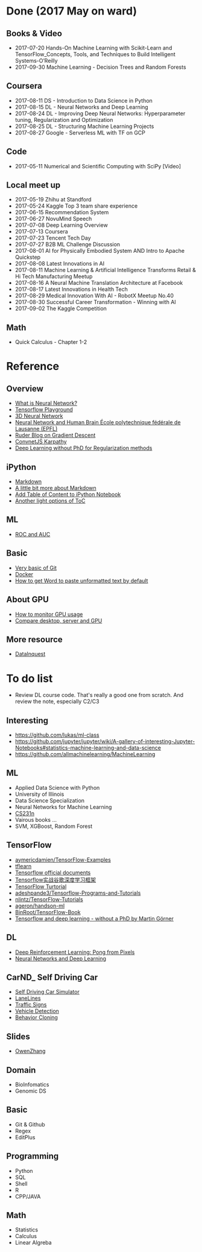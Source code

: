 # Done (2017 May on ward)

## Books & Video
- 2017-07-20 Hands-On Machine Learning with Scikit-Learn and TensorFlow_Concepts, Tools, and Techniques to Build Intelligent Systems-O’Reilly
- 2017-09-30 Machine Learning - Decision Trees and Random Forests

## Coursera
- 2017-08-11 DS - Introduction to Data Science in Python
- 2017-08-15 DL - Neural Networks and Deep Learning
- 2017-08-24 DL - Improving Deep Neural Networks: Hyperparameter tuning, Regularization and Optimization
- 2017-08-25 DL - Structuring Machine Learning Projects
- 2017-08-27 Google - Serverless ML with TF on GCP

## Code
- 2017-05-11 Numerical and Scientific Computing with SciPy [Video]	

## Local meet up
- 2017-05-19 Zhihu at Standford
- 2017-05-24 Kaggle Top 3 team share experience
- 2017-06-15 Recommendation System
- 2017-06-27 NovuMind Speech
- 2017-07-08 Deep Learning Overview
- 2017-07-13 Coursera
- 2017-07-23 Tencent Tech Day
- 2017-07-27 B2B ML Challenge Discussion
- 2017-08-01 AI for Physically Embodied System AND Intro to Apache Quickstep
- 2017-08-08 Latest Innovations in AI
- 2017-08-11 Machine Learning & Artificial Intelligence Transforms Retail & Hi Tech Manufacturing Meetup
- 2017-08-16 A Neural Machine Translation Architecture at Facebook
- 2017-08-17 Latest Innovations in Health Tech
- 2017-08-29 Medical Innovation With AI - RobotX Meetup No.40
- 2017-08-30 Successful Career Transformation - Winning with AI
- 2017-09-02 The Kaggle Competition

## Math
- Quick Calculus - Chapter 1-2

# Reference

## Overview
- [What is Neural Network?](https://youtu.be/aircAruvnKk)
- [Tensorflow Playground](http://playground.tensorflow.org)
- [3D Neural Network](https://plus.google.com/+WardPlunet/posts/gW1nzVQazhd)
- [Neural Network and Human Brain École polytechnique fédérale de Lausanne (EPFL)](https://youtu.be/ZQTqvv6HHHY)
- [Ruder Blog on Gradient Descent](http://ruder.io/optimizing-gradient-descent/)
- [ConvnetJS Karpathy](http://cs.stanford.edu/people/karpathy/convnetjs/)
- [Deep Learning without PhD for Regularization methods](https://docs.google.com/presentation/d/1TVixw6ItiZ8igjp6U17tcgoFrLSaHWQmMOwjlgQY9co/pub?slide=id.p)

## iPython 
- [Markdown](http://www.jianshu.com/p/q81RER)
- [A little bit more about Markdown](http://wen00072.github.io/blog/2013/09/15/learning-markdown-syntax/#blist)
- [Add Table of Content to iPython Notebook](https://zhuanlan.zhihu.com/p/24029578)
- [Another light options of ToC](https://github.com/kmahelona/ipython_notebook_goodies)

## ML
- [ROC and AUC](http://alexkong.net/2013/06/introduction-to-auc-and-roc/)

## Basic
- [Very basic of Git](https://zhuanlan.zhihu.com/p/27831772)
- [Docker](https://yeasy.gitbooks.io/docker_practice/content/install/mac.html)
- [How to get Word to paste unformatted text by default](http://www.suppertime.co.uk/blogmywiki/2015/07/unformatted-paste/)

## About GPU
- [How to monitor GPU usage](https://www.microway.com/hpc-tech-tips/nvidia-smi_control-your-gpus/)
- [Compare desktop, server and GPU](https://www.nextplatform.com/2016/09/01/cpu-gpu-put-deep-learning-framework-test/)

## More resource
- [DataInquest](https://github.com/bhairavmehta2016?tab=repositories)


# To do list
- Review DL course code. That's really a good one from scratch. And review the note, especially C2/C3

## Interesting 
- https://github.com/lukas/ml-class
- https://github.com/jupyter/jupyter/wiki/A-gallery-of-interesting-Jupyter-Notebooks#statistics-machine-learning-and-data-science
- https://github.com/allmachinelearning/MachineLearning

## ML
- Applied Data Science with Python
- University of Illinois
- Data Science Specialization
- Neural Networks for Machine Learning
- [CS231n](http://cs231n.github.io/neural-networks-3/)
- Vairous books ... 
- SVM, XGBoost, Random Forest

## TensorFlow
- [aymericdamien/TensorFlow-Examples](https://github.com/aymericdamien/TensorFlow-Examples)
- [tflearn](https://github.com/tflearn/tflearn/tree/master/examples#tflearn-examples)
- [Tensorflow official documents](https://www.tensorflow.org/get_started/)
- [Tensorflow实战谷歌深度学习框架](https://github.com/caicloud/tensorflow-tutorial)
- [TensorFlow Turtorial](https://github.com/Qinbf/Tensorflow)
- [adeshpande3/Tensorflow-Programs-and-Tutorials](https://github.com/adeshpande3/Tensorflow-Programs-and-Tutorials)
- [nlintz/TensorFlow-Tutorials](https://github.com/nlintz/TensorFlow-Tutorials)
- [ageron/handson-ml](https://github.com/ageron/handson-ml)
- [BinRoot/TensorFlow-Book](https://github.com/BinRoot/TensorFlow-Book)
- [Tensorflow and deep learning - without a PhD by Martin Görner](https://youtu.be/vq2nnJ4g6N0)

## DL
- [Deep Reinforcement Learning: Pong from Pixels](http://karpathy.github.io/2016/05/31/rl/)
- [Neural Networks and Deep Learning](http://neuralnetworksanddeeplearning.com/index.html)

## CarND_ Self Driving Car
- [Self Driving Car Simulator](https://github.com/bhairavmehta2016/self-driving-car-sim)
- [LaneLines](https://github.com/udacity/CarND-LaneLines-P1)
- [Traffic Signs](https://github.com/udacity/CarND-Traffic-Sign-Classifier-Project/blob/master/Traffic_Sign_Classifier.ipynb)
- [Vehicle Detection](https://github.com/raymonduchen/CarND-P5-Vehicle-Detection)
- [Behavior Cloning](https://github.com/darienmt/CarND-Behavioral-Cloning-P3)

## Slides
- [OwenZhang](https://www.slideshare.net/OwenZhang2)

## Domain 
- BioInfomatics
- Genomic DS

## Basic 
- Git & Github
- Regex
- EditPlus

## Programming
- Python
- SQL
- Shell
- R
- CPP/JAVA

## Math
- Statistics
- Calculus
- Linear Algreba

